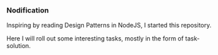 ### Nodification
Inspiring by reading Design Patterns in NodeJS, I started this repository.

Here I will roll out some interesting tasks, mostly in the form of task-solution.
